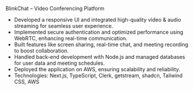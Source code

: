 BlinkChat – Video Conferencing Platform


- Developed a responsive UI and integrated high-quality video & audio streaming for seamless user experience.
- Implemented secure authentication and optimized performance using WebRTC, enhancing real-time communication.
- Built features like screen sharing, real-time chat, and meeting recording to boost collaboration.
- Handled back-end development with Node.js and managed databases for user data and meeting schedules.
- Deployed the application on AWS, ensuring scalability and reliability.
- Technologies: Next.js, TypeScript, Clerk, getstream, shadcn, Tailwind CSS, AWS
